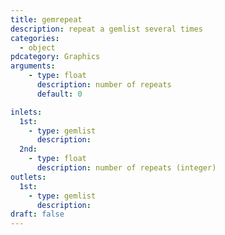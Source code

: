 ```yaml
---
title: gemrepeat
description: repeat a gemlist several times
categories:
  - object
pdcategory: Graphics
arguments:
    - type: float
      description: number of repeats
      default: 0

inlets:
  1st:
    - type: gemlist
      description:
  2nd:
    - type: float
      description: number of repeats (integer)
outlets:
  1st:
    - type: gemlist
      description:
draft: false
---
```

